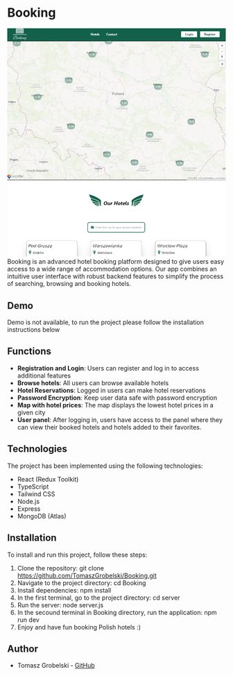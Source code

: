 # Booking
![Booking](client/src/assets/images/HomeImageSC.png)
Booking is an advanced hotel booking platform designed to give users easy access to a wide range of accommodation options. Our app combines an intuitive user interface with robust backend features to simplify the process of searching, browsing and booking hotels.

## Demo

Demo is not available, to run the project please follow the installation instructions below

## Functions

- **Registration and Login**: Users can register and log in to access additional features
- **Browse hotels**: All users can browse available hotels
- **Hotel Reservations**: Logged in users can make hotel reservations
- **Password Encryption**: Keep user data safe with password encryption
- **Map with hotel prices**: The map displays the lowest hotel prices in a given city
- **User panel**: After logging in, users have access to the panel where they can view their booked hotels and hotels added to their favorites.

## Technologies

The project has been implemented using the following technologies:

- React (Redux Toolkit)
- TypeScript
- Tailwind CSS
- Node.js
- Express
- MongoDB (Atlas)

## Installation

To install and run this project, follow these steps:

1. Clone the repository: git clone https://github.com/TomaszGrobelski/Booking.git
2. Navigate to the project directory: cd Booking
3. Install dependencies: npm install
4. In the first terminal, go to the project directory: cd server
5. Run the server: node server.js
6. In the secound terminal in Booking directory, run the application: npm run dev
7. Enjoy and have fun booking Polish hotels :)

## Author

- Tomasz Grobelski - [GitHub](<[link_do_profilu](https://github.com/TomaszGrobelski)>)
